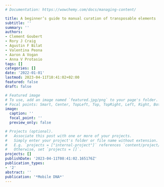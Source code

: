 ```yaml
---
# Documentation: https://wowchemy.com/docs/managing-content/

title: A beginner’s guide to manual curation of transposable elements
subtitle: ''
summary: ''
authors:
- Clement Goubert
- Rory J Craig
- Agustin F Bilat
- Valentina Peona
- Aaron A Vogan
- Anna V Protasio
tags: []
categories: []
date: '2022-01-01'
lastmod: 2023-04-11T10:41:02+02:00
featured: false
draft: false

# Featured image
# To use, add an image named `featured.jpg/png` to your page's folder.
# Focal points: Smart, Center, TopLeft, Top, TopRight, Left, Right, BottomLeft, Bottom, BottomRight.
image:
  caption: ''
  focal_point: ''
  preview_only: false

# Projects (optional).
#   Associate this post with one or more of your projects.
#   Simply enter your project's folder or file name without extension.
#   E.g. `projects = ["internal-project"]` references `content/project/deep-learning/index.md`.
#   Otherwise, set `projects = []`.
projects: []
publishDate: '2023-04-11T08:41:02.165176Z'
publication_types:
- '2'
abstract: ''
publication: '*Mobile DNA*'
---
```

